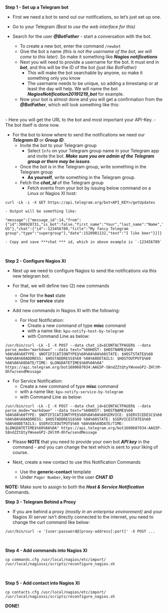 **Step 1 - Set up a Telegram bot**

- First we need a bot to send out our notifications, so let’s just set up one.

- Go to your Telegram *(Best to use the web interface for this)*

- Search for the user ***@BotFather*** - start a conversation with the bot.
  - To create a new bot, enter the command `/newbot`
  - Give the bot a name *(this is not the username of the bot, we will come to this later)*. So make it something like ***Nagios notifications***
  - Next you will need to provide a username for the bot. It must end in ***bot***, and this will be the ID of the bot *(just like BotFather)*
    - This will make the bot searchable by anyone, so make it something only you know
    - The username needs to be unique, so adding a timestamp or at least the day will help. We will name the bot ***NagiosNotification20191219_bot*** for example.
  - Now your bot is almost done and you will get a confirmation from the ***@BotFather***, which will look something like this:
<br />
  - Here you will get the URL to the bot and most important your API-Key.
  - The bot itself is done now.
<br />

- For the bot to know where to send the notifications we need our ***Telegram ID*** or ***Group ID***.
  - Invite the bot to your Telegram group
    - Select `Info` on your Telegram group name in your Telegram app and invite the bot. ***Make sure you are admin of the Telegram group or there may be issues***.
  - Once the bot is in the Telegram group, write something in the Telegram group
    - **As yourself**, write something in the Telegram group.
  - Fetch the ***chat_id*** of the Telegram group
    - Fetch events from your bot by issuing below command on a Linux or Nagios XI host:

```
curl -Lk -i -X GET https://api.telegram.org/bot<API_KEY>/getUpdates
```

    - Output will be something like:

```
"message":{"message_id":14,"from":{"id":300920731,"is_bot":false,"first_name":"Your","last_name":"Name","language_code":"en-US"},"chat":{"id":-123456789,"title":"My fancy Telegram group","type":"supergroup"},"date":1520901132,"text":"I like beer"}}]}
```

    - Copy and save ***chat *** id, which in above example is `-123456789`
<br />

**Step 2 - Configure Nagios XI**

-  Next up we need to configure Nagios to send the notifications via this new telegram bot.

- For that, we will define two (2) new commands
  - One for the **host** state
  - One for **service** state

- Add new commands in Nagios XI with the following:
  - For Host Notification:
    - Create a new command of type **misc** command 
    - with a name like: `kpu-notify-host-by-telegram`
    - with Command Line as below:

```
/usr/bin/curl -Lk -I -X POST --data chat_id=$CONTACTPAGER$ --data parse_mode="markdown" --data text=”%60HOST: $HOSTNAME$%60 %0A%0A%60TYPE: $NOTIFICATIONTYPE$%60%0A%0A%60STATE: $HOSTSTATE$%60 %0A%0A%60ADDRESS: $HOSTADDRESS$%60 %0A%60DETAILS: $HOSTOUTPUT$%60 %0A%0A%60DATE/TIME: $LONGDATETIME$%60%0A%0A" https://api.telegram.org/bot1600687034:AAG5P-S8ndZZtQtyYWveeGP2-ZHltM-Ohfw/sendMessage
```

  - For Service Notification:
    - Create a new command of type **misc** command
    - with a name like: `kpu-notify-service-by-telegram`
    - with Command Line as below:

```
/usr/bin/curl -Lk -I -X POST --data chat_id=$CONTACTPAGER$ --data parse_mode="markdown" --data text="%60HOST: $HOSTNAME$%60 %0A%0A%60TYPE: $NOTIFICATIONTYPE$%60%0A%0A%60SERVICE: $SERVICEDESC$%60 %0A%0A%60ADDRESS: $HOSTADDRESS$%60 %0A%60STATE: $SERVICESTATE$%60 %0A%60DETAILS: $SERVICEOUTPUT$%60 %0A%0A%60DATE/TIME: $LONGDATETIME$%60%0A%0A" https://api.telegram.org/bot1600687034:AAG5P-S8ndZZtQtyYWveeGP2-ZHltM-Ohfw/sendMessage
```

- Please **NOTE** that you need to provide your own bot ***API key*** in the command - and you can change the text which is sent to your liking of course.

- Next, create a new contact to use this Notification Commands
  - Use the **generic-contact** template 
  - Under `Pager Number`, key-in the user ***CHAT ID***

**NOTE:** Make sure to assign to both the ***Host & Service Notification*** Commands.
<br />

**Step 3 - Telegram Behind a Proxy**

- If you are behind a proxy *(mostly in an enterprise environment)* and your Nagios XI server isn’t directly connected to the internet, you need to change the curl command like below:

```
/usr/bin/curl -x '[user:password@]proxy-address[:port]' -X POST ...
```
<br />

**Step 4 - Add commands into Nagios XI**

```
cp commands.cfg /usr/local/nagios/etc/import/
/usr/local/nagiosxi/scripts/reconfigure_nagios.sh
```
<br />

**Step 5 - Add contact into Nagios XI**

```
cp contacts.cfg /usr/local/nagios/etc/import/
/usr/local/nagiosxi/scripts/reconfigure_nagios.sh
```

**DONE!**

